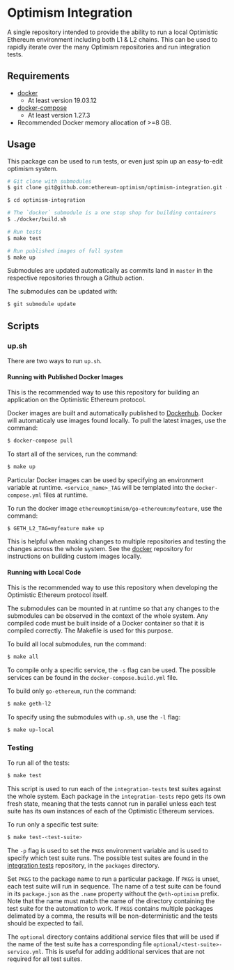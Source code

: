 # Optimism Integration

A single repository intended to provide the ability to run a local
Optimistic Ethereum environment including both L1 & L2 chains. This
can be used to rapidly iterate over the many Optimism repositories and
run integration tests.

## Requirements

- [docker](https://docs.docker.com/get-docker/)
  - At least version 19.03.12
- [docker-compose](https://docs.docker.com/compose/install/)
  - At least version 1.27.3
- Recommended Docker memory allocation of >=8 GB.


## Usage
This package can be used to run tests, or even just spin up an easy-to-edit
optimism system.

```bash
# Git clone with submodules
$ git clone git@github.com:ethereum-optimism/optimism-integration.git --recurse-submodules

$ cd optimism-integration

# The `docker` submodule is a one stop shop for building containers
$ ./docker/build.sh

# Run tests
$ make test

# Run published images of full system
$ make up
```

Submodules are updated automatically as commits land in `master` in the
respective repositories through a Github action.

The submodules can be updated with:

```bash
$ git submodule update
```

## Scripts

### up.sh

There are two ways to run `up.sh`.

#### Running with Published Docker Images

This is the recommended way to use this repository for building an application
on the Optimistic Ethereum protocol.

Docker images are built and automatically published to [Dockerhub](https://hub.docker.com/u/ethereumoptimism).
Docker will automaticaly use images found locally. To pull the latest images,
use the command:

```bash
$ docker-compose pull
```

To start all of the services, run the command:

```bash
$ make up
```

Particular Docker images can be used by specifying an environment variable at
runtime. `<service_name>_TAG` will be templated into the `docker-compose.yml`
files at runtime.

To run the docker image `ethereumoptimism/go-ethereum:myfeature`, use the
command:

```
$ GETH_L2_TAG=myfeature make up
```

This is helpful when making changes to multiple repositories and testing the
changes across the whole system. See the [docker](https://github.com/ethereum-optimism/docker)
repository for instructions on building custom images locally.

#### Running with Local Code

This is the recommended way to use this repository when developing the
Optimistic Ethereum protocol itself.

The submodules can be mounted in at runtime so that any changes to the
submodules can be observed in the context of the whole system.
Any compiled code must be built inside of a Docker container so that
it is compiled correctly. The Makefile is used for this
purpose.

To build all local submodules, run the command:

```bash
$ make all
```

To compile only a specific service, the `-s` flag can be used. The possible
services can be found in the `docker-compose.build.yml` file.

To build only `go-ethereum`, run the command:

```bash
$ make geth-l2
```

To specify using the submodules with `up.sh`, use the `-l` flag:

```bash
$ make up-local
```

### Testing

To run all of the tests:

```bash
$ make test
```

This script is used to run each of the `integration-tests` test suites
against the whole system. Each package in the `integration-tests` repo
gets its own fresh state, meaning that the tests cannot run in parallel
unless each test suite has its own instances of each of the Optimistic
Ethereum services.

To run only a specific test suite:

```bash
$ make test-<test-suite>
```

The `-p` flag is used to set the `PKGS` environment variable and is
used to specify which test suite runs. The possible test suites are found
in the [integration tests](https://github.com/ethereum-optimism/integration-tests)
repository, in the `packages` directory.

Set `PKGS` to the package name to run a particular package. If `PKGS` is unset,
each test suite will run in sequence. The name of a test suite can be found
in its `package.json` as the `.name` property without the `@eth-optimism`
prefix. Note that the name must match the name of the directory containing
the test suite for the automation to work. If `PKGS` contains
multiple packages delimated by a comma, the results will be non-deterministic
and the tests should be expected to fail.

The `optional` directory contains additional service files that will be used
if the name of the test suite has a corresponding file
`optional/<test-suite>-service.yml`. This is useful for adding additional
services that are not required for all test suites.

